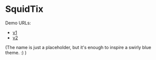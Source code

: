 SquidTix
========

Demo URLs:

* [v1](http://dev.robhoward.id.au/squidtix/mocks/v1/process.php)
* [v2](http://dev.robhoward.id.au/squidtix/mocks/v2/process.php)

(The name is just a placeholder, but it's enough to inspire a swirly blue theme. :) )
